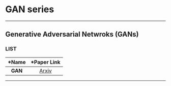 # GAN series
---
## Generative Adversarial Netwroks (GANs)
### LIST

*Name | *Paper Link 
:---: | :---: |
**GAN** | [Arxiv](https://arxiv.org/abs/1406.2661)

---